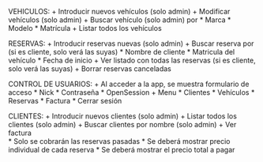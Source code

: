 VEHICULOS:
    + Introducir nuevos vehículos (solo admin)
    + Modificar vehículos (solo admin)
    + Buscar vehículo (solo admin) por
        * Marca
        * Modelo 
        * Matrícula 
    + Listar todos los vehículos

RESERVAS:
    + Introducir reservas nuevas (solo admin)
    + Buscar reserva por (si es cliente, solo verá las suyas)
        * Nombre de cliente
        * Matricula del vehículo
        * Fecha de inicio
    + Ver listado con todas las reservas (si es cliente, solo verá las suyas)
    + Borrar reservas canceladas

CONTROL DE USUARIOS:
    +  Al acceder a la app, se muestra formulario de acceso
        * Nick
        * Contraseña
        * OpenSession
    + Menu
        * Clientes
        * Vehículos
        * Reservas
        * Factura
        * Cerrar sesión

CLIENTES:
    + Introducir nuevos clientes (solo admin)
    + Listar todos los clientes (solo admin)
    + Buscar clientes por nombre (solo admin)
    + Ver factura  
        * Solo se cobrarán las reservas pasadas
        * Se deberá mostrar precio individual de cada reserva
        * Se deberá mostrar el precio total a pagar